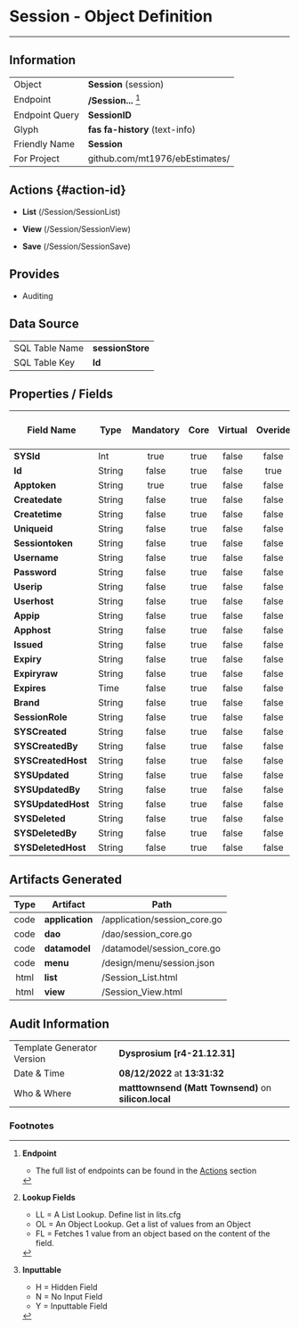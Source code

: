 # **Session** - Object Definition
---
##  Information
|   |   |
|---|---|
|Object         |**Session** (session) |
|Endpoint 	    |**/Session...** [^1]|
|Endpoint Query |**SessionID**|
Glyph|**fas fa-history** (text-info)
Friendly Name|**Session**|
|For Project    |github.com/mt1976/ebEstimates/|

##  Actions {#action-id}
* **List** (/Session/SessionList) 
* **View** (/Session/SessionView)

* **Save** (/Session/SessionSave)









##  Provides


* Auditing 




##  Data Source 
|   |   |
|---|---|
SQL Table Name       | **sessionStore**
SQL Table Key | **Id**



##  Properties / Fields
| Field Name| Type | Mandatory | Core | Virtual | Overide | Lookup [^2]| Lookup Object      | Lookup Field Source         | Lookup Return Value                | Inputable [^3]|DB Column|Default Value| No Change | Callout | Internal | Display | Mask |
| -- | --  | :--: | :--: | :--: |:--: |:--: |:--: |-- |-- |:--: |-- | --| :--: | :--: | :--: | -- | -- |
|**SYSId**|Int|true|true|false|false|||||NH|_id|0|false|false|true|text||
|**Id**|String|false|true|false|true|||||H|Id||true|false|false|text||
|**Apptoken**|String|true|true|false|false|||||Y|Apptoken||false|false|false|text||
|**Createdate**|String|false|true|false|false|||||Y|Createdate||false|false|false|text||
|**Createtime**|String|false|true|false|false|||||Y|Createtime||false|false|false|text||
|**Uniqueid**|String|false|true|false|false|||||Y|Uniqueid||false|false|false|text||
|**Sessiontoken**|String|false|true|false|false|||||Y|Sessiontoken||false|false|false|text||
|**Username**|String|false|true|false|false|||||Y|Username||false|false|false|text||
|**Password**|String|false|true|false|false|||||Y|Password||false|false|false|text||
|**Userip**|String|false|true|false|false|||||Y|Userip||false|false|false|text||
|**Userhost**|String|false|true|false|false|||||Y|Userhost||false|false|false|text||
|**Appip**|String|false|true|false|false|||||Y|Appip||false|false|false|text||
|**Apphost**|String|false|true|false|false|||||Y|Apphost||false|false|false|text||
|**Issued**|String|false|true|false|false|||||Y|Issued||false|false|false|text||
|**Expiry**|String|false|true|false|false|||||Y|Expiry||false|false|false|text||
|**Expiryraw**|String|false|true|false|false|||||Y|Expiryraw||false|false|false|text||
|**Expires**|Time|false|true|false|false|||||Y|Expires||false|false|false|text||
|**Brand**|String|false|true|false|false|||||Y|Brand||false|false|false|text||
|**SessionRole**|String|false|true|false|false|||||Y|SessionRole||false|false|false|text||
|**SYSCreated**|String|false|true|false|false|||||NH|_created||false|false|true|text||
|**SYSCreatedBy**|String|false|true|false|false|||||NH|_createdBy||false|false|true|text||
|**SYSCreatedHost**|String|false|true|false|false|||||NH|_createdHost||false|false|true|text||
|**SYSUpdated**|String|false|true|false|false|||||NH|_updated||false|false|true|text||
|**SYSUpdatedBy**|String|false|true|false|false|||||NH|_updatedBy||false|false|true|text||
|**SYSUpdatedHost**|String|false|true|false|false|||||NH|_updatedHost||false|false|true|text||
|**SYSDeleted**|String|false|true|false|false|||||NH|_deleted||false|false|true|text||
|**SYSDeletedBy**|String|false|true|false|false|||||NH|_deletedBy||false|false|true|text||
|**SYSDeletedHost**|String|false|true|false|false|||||NH|_deletedHost||false|false|true|text||


##  Artifacts Generated
| Type | Artifact | Path|
| :--: | -- | -- |
| code | **application** | /application/session_core.go |
| code | **dao** | /dao/session_core.go |
| code | **datamodel** | /datamodel/session_core.go |
| code | **menu** | /design/menu/session.json |
| html | **list** | /Session_List.html |
| html | **view** | /Session_View.html |


## Audit Information
|   |   |
|---|---|
Template Generator Version   | **Dysprosium [r4-21.12.31]**
Date & Time		     | **08/12/2022** at **13:31:32**
Who & Where		     | **matttownsend (Matt Townsend)** on **silicon.local**

### Footnotes
[^1]: **Endpoint**
    * The full list of endpoints can be found in the [Actions](#action-id) section
[^2]: **Lookup Fields**
    * LL = A List Lookup. Define list in lits.cfg
    * OL = An Object Lookup. Get a list of values from an Object
    * FL = Fetches 1 value from an object based on the content of the field. 
[^3]: **Inputtable**   
    * H = Hidden Field
    * N = No Input Field
    * Y = Inputtable Field
